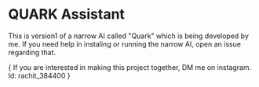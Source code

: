 # QUARK Assistant
This is version1 of a narrow AI called "Quark" which is being developed by me.
If you need help in instaling or running the narrow AI, open an issue regarding that.

{ If you are interested in making this project together, DM me on instagram. Id: rachit_384400 }
